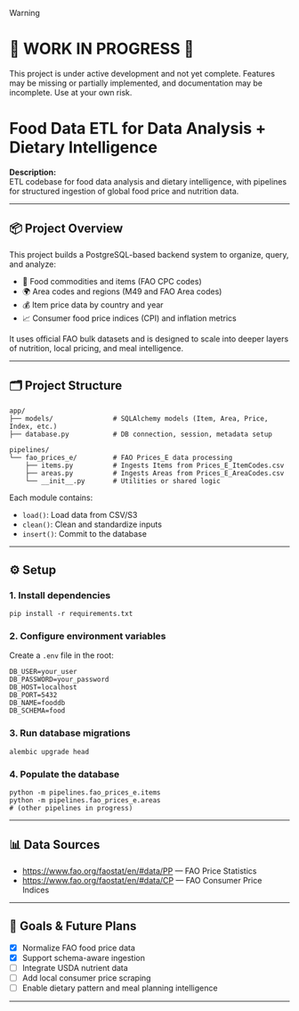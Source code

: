 > [!WARNING]
> # 🚧 WORK IN PROGRESS 🚧
> This project is under active development and not yet complete. Features may be missing or partially implemented, and documentation may be incomplete. Use at your own risk.


# Food Data ETL for Data Analysis + Dietary Intelligence

**Description:**  
ETL codebase for food data analysis and dietary intelligence, with pipelines for structured ingestion of global food price and nutrition data.

---

## 📦 Project Overview

This project builds a PostgreSQL-based backend system to organize, query, and analyze:

- 🥦 Food commodities and items (FAO CPC codes)  
- 🌍 Area codes and regions (M49 and FAO Area codes)  
- 💰 Item price data by country and year  
- 📈 Consumer food price indices (CPI) and inflation metrics  

It uses official FAO bulk datasets and is designed to scale into deeper layers of nutrition, local pricing, and meal intelligence.

---

## 🗂️ Project Structure

```
app/
├── models/               # SQLAlchemy models (Item, Area, Price, Index, etc.)
├── database.py           # DB connection, session, metadata setup

pipelines/
└── fao_prices_e/         # FAO Prices_E data processing
    ├── items.py          # Ingests Items from Prices_E_ItemCodes.csv
    ├── areas.py          # Ingests Areas from Prices_E_AreaCodes.csv
    └── __init__.py       # Utilities or shared logic
```

Each module contains:  
- `load()`: Load data from CSV/S3  
- `clean()`: Clean and standardize inputs  
- `insert()`: Commit to the database  

---

## ⚙️ Setup

### 1. Install dependencies

```
pip install -r requirements.txt
```

### 2. Configure environment variables

Create a `.env` file in the root:

```
DB_USER=your_user
DB_PASSWORD=your_password
DB_HOST=localhost
DB_PORT=5432
DB_NAME=fooddb
DB_SCHEMA=food
```

### 3. Run database migrations

```
alembic upgrade head
```

### 4. Populate the database

```
python -m pipelines.fao_prices_e.items
python -m pipelines.fao_prices_e.areas
# (other pipelines in progress)
```

---

## 📊 Data Sources

- https://www.fao.org/faostat/en/#data/PP — FAO Price Statistics  
- https://www.fao.org/faostat/en/#data/CP — FAO Consumer Price Indices  

---

## 🧠 Goals & Future Plans

- [x] Normalize FAO food price data  
- [x] Support schema-aware ingestion  
- [ ] Integrate USDA nutrient data  
- [ ] Add local consumer price scraping  
- [ ] Enable dietary pattern and meal planning intelligence  

---

